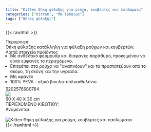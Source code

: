 ```yaml
---
title: "Kitten Θήκη φύλαξης για ρούχα, κουβέρτες και παπλώματα"
categories: ["Kitten", "Μη Τρόφιμα"]
tags: ["Θήκες φύλαξης"]
---
```

{{< rawhtml >}}

<div class="sload237"><div class="product"><div id="sistatika">Περιγραφή:</div><div class="alltext">Θήκη φύλαξης κατάλληλη για φύλαξη ρούχων και κουβερτών.</div><div id="loipa">Λοιπά στοιχεία προϊόντος</div><div class="alltext"><ul style="padding:0 15px;margin:-5px 0 -10px 0"><li>Με ανθεκτικό φερμουάρ και διαφανές παράθυρο, προκειμένου να είναι εμφανές το περιεχόμενο.</li><li>Επιτρέπει στα ρούχα να "αναπνέουν" και τα προστατεύουν από το σκόρο, τη σκόνη και την υγρασία.</li><li>Μη υφαντό</li><li>100% PEVA - οξικό βινυλο-πολυαιθυλένιο</li></ul><br></div><div id="barcode"><div id="barimage1"></div><span id="bartext">5202576680784</span></div><div id="varos"><div id="varosimage" style="margin:0"><img src="https://sites.google.com/site/sklplfiles/files/dim3.png"></div><span id="varostext">60 X 40 X 30 cm</span></div><div id="kivotio">ΠΕΡΙΕΧΟΜΕΝΟ ΚΙΒΩΤΙΟΥ:<br>Αναμένεται</div><br><div class="pimg"><img alt="Kitten Θήκη φύλαξης για ρούχα, κουβέρτες και παπλώματα" title="Kitten Θήκη φύλαξης για ρούχα, κουβέρτες και παπλώματα" src="/media/images/kitten-thhkh-fylakshs-gia-rouxa-koubertes-kai-paplwmata.jpg"></div></div></div>
{{< /rawhtml >}}


